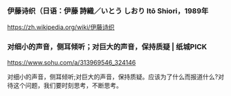 ### 伊藤诗织（日语：伊藤 詩織／いとう しおり Itō Shiori，1989年
https://zh.wikipedia.org/wiki/伊藤诗织

### 对细小的声音，侧耳倾听；对巨大的声音，保持质疑 | 纸城PICK
https://www.sohu.com/a/313969546_324146

对细小的声音，侧耳倾听;对巨大的声音，保持质疑。应该为了什么而报道什么?对待这个问题，我们要时刻思考，不断思考。
